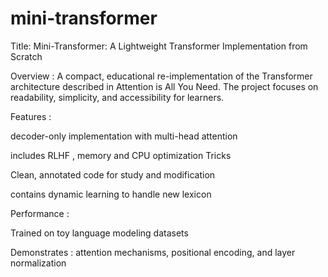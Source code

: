 # mini-transformer

Title: Mini-Transformer: A Lightweight Transformer Implementation from Scratch

Overview :
A compact, educational re-implementation of the Transformer architecture described in Attention is All You Need. The project focuses on readability, simplicity, and accessibility for learners.

Features :

decoder-only implementation with multi-head attention

includes RLHF , memory and CPU optimization Tricks

Clean, annotated code for study and modification

contains dynamic learning to handle new lexicon 

Performance :

Trained on toy language modeling datasets

Demonstrates : attention mechanisms, positional encoding, and layer normalization
